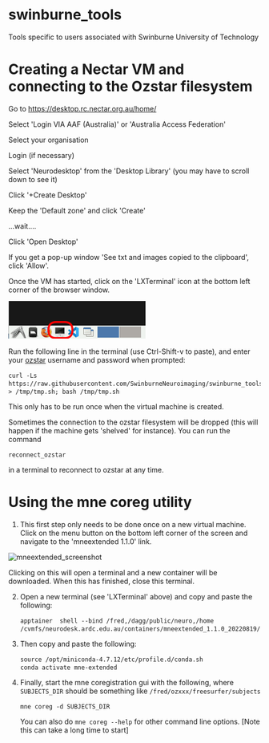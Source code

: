 # swinburne_tools
Tools specific to users associated with Swinburne University of Technology

# Creating a Nectar VM and connecting to the Ozstar filesystem
Go to https://desktop.rc.nectar.org.au/home/

Select 'Login VIA AAF (Australia)' or 'Australia Access Federation'

Select your organisation

Login (if necessary)

Select 'Neurodesktop' from the 'Desktop Library' (you may have to scroll down to see it)

Click '+Create Desktop'

Keep the 'Default zone' and click 'Create'

...wait....

Click 'Open Desktop'

If you get a pop-up window 'See txt and images copied to the clipboard', click 'Allow'.

Once the VM has started, click on the 'LXTerminal' icon at the bottom left corner of the browser window.

![plot](./VM_terminal_screenshot.png)

Run the following line in the terminal (use Ctrl-Shift-v to paste), and enter your <ins>ozstar</ins> username and password when prompted:

```
curl -Ls https://raw.githubusercontent.com/SwinburneNeuroimaging/swinburne_tools/main/ozstar_setup.sh > /tmp/tmp.sh; bash /tmp/tmp.sh
```
This only has to be run once when the virtual machine is created. 

Sometimes the connection to the ozstar filesystem will be dropped (this will happen if the machine gets 'shelved' for instance). You can run the command 
```
reconnect_ozstar
```
in a terminal to reconnect to ozstar at any time.

# Using the mne coreg utility

1. This first step only needs to be done once on a new virtual machine. Click on the menu button on the bottom left corner of the screen and navigate to the 'mneextended 1.1.0' link. 
<img width="370" height="320" alt="mneextended_screenshot" src="https://github.com/user-attachments/assets/5bf49ca9-9e7a-4949-9a4e-dc291718f38d" />


Clicking on this will open a terminal and a new container will be downloaded. When this has finished, close this terminal.

2. Open a new terminal (see 'LXTerminal' above) and copy and paste the following:

   ```
   apptainer  shell --bind /fred,/dagg/public/neuro,/home /cvmfs/neurodesk.ardc.edu.au/containers/mneextended_1.1.0_20220819/mneextended_1.1.0_20220819.simg
   ```
3. Then copy and paste the following:
   ```
   source /opt/miniconda-4.7.12/etc/profile.d/conda.sh
   conda activate mne-extended
   ```
4. Finally, start the mne coregistration gui with the following, where ```SUBJECTS_DIR``` should be something like ```/fred/ozxxx/freesurfer/subjects```
   ```
   mne coreg -d SUBJECTS_DIR
   ```
   You can also do ```mne coreg --help``` for other command line options. [Note this can take a long time to start]
